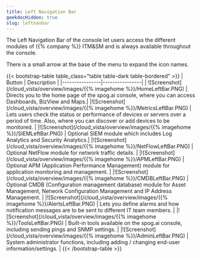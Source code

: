 ```yaml
---
title: Left Navigation Bar
geekdocHidden: true
slug: leftnavbar
---
```



The Left Navigation Bar of the console let users access the different modules of {{% company %}} ITM&SM and is always available throughout the console.

There is a small arrow at the base of the menu to expand the icon names.


{{< bootstrap-table table_class="table table-dark table-bordered" >}}
| Button | Description |
|----------------|----------------|
| ![Screenshot](/cloud_vista/overview/images/{{% imagehome %}}/HomeLeftBar.PNG) | Directs you to the home page of the spog.ai console, where you can access Dashboards, BizView and Maps.|
|![Screenshot](/cloud_vista/overview/images/{{% imagehome %}}/MetricsLeftBar.PNG) | Lets users check the status or performance of devices or servers over a period of time. Also, where you can discover or add devices to be monitored.      |
|![Screenshot](/cloud_vista/overview/images/{{% imagehome %}}/SIEMLeftBar.PNG) | Optional SIEM module which includes Log Analytics and Security Analytics.|
|![Screenshot](/cloud_vista/overview/images/{{% imagehome %}}/NetFlowLeftBar.PNG) | Optional NetFlow module for network traffic details. |
|![Screenshot](/cloud_vista/overview/images/{{% imagehome %}}/APMLeftBar.PNG) | Optional APM (Application Performance Management) module for application monitoring and management. |
|![Screenshot](/cloud_vista/overview/images/{{% imagehome %}}/CMDBLeftBar.PNG) | Optional CMDB (Configuration management database) module for Asset Management, Network Configuration Management and IP Address Management. |
|![Screenshot](/cloud_vista/overview/images/{{% imagehome %}}/AlertsLeftBar.PNG) | Lets you define alarms and how notification messages are to be sent to different IT team members. |
|![Screenshot](/cloud_vista/overview/images/{{% imagehome %}}/ToolsLeftBar.PNG) | Built-in tools available on the spog.ai console, including sending pings and SNMP settings. |
|![Screenshot](/cloud_vista/overview/images/{{% imagehome %}}/AdminLeftBar.PNG) | System administrator functions, including adding / changing end-user information/settings. |
{{< /bootstrap-table >}}